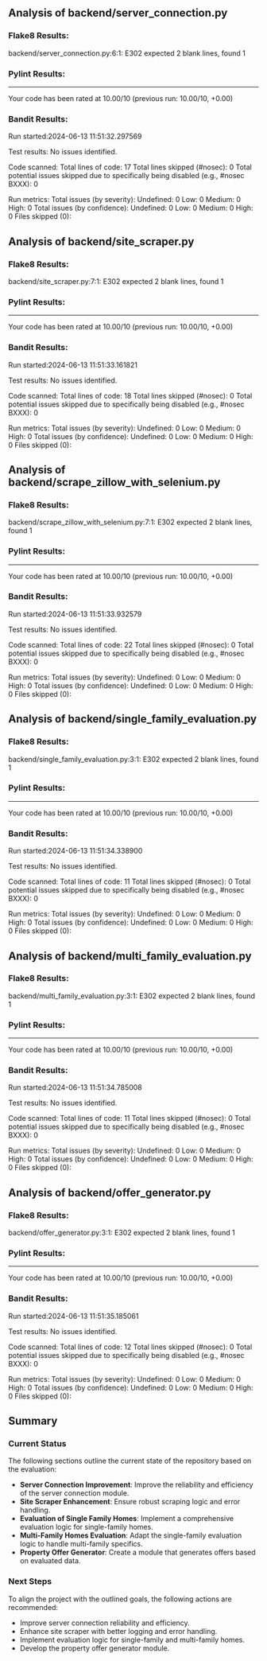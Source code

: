 
## Analysis of backend/server_connection.py

### Flake8 Results:
backend/server_connection.py:6:1: E302 expected 2 blank lines, found 1


### Pylint Results:

--------------------------------------------------------------------
Your code has been rated at 10.00/10 (previous run: 10.00/10, +0.00)



### Bandit Results:
Run started:2024-06-13 11:51:32.297569

Test results:
	No issues identified.

Code scanned:
	Total lines of code: 17
	Total lines skipped (#nosec): 0
	Total potential issues skipped due to specifically being disabled (e.g., #nosec BXXX): 0

Run metrics:
	Total issues (by severity):
		Undefined: 0
		Low: 0
		Medium: 0
		High: 0
	Total issues (by confidence):
		Undefined: 0
		Low: 0
		Medium: 0
		High: 0
Files skipped (0):


## Analysis of backend/site_scraper.py

### Flake8 Results:
backend/site_scraper.py:7:1: E302 expected 2 blank lines, found 1


### Pylint Results:

--------------------------------------------------------------------
Your code has been rated at 10.00/10 (previous run: 10.00/10, +0.00)



### Bandit Results:
Run started:2024-06-13 11:51:33.161821

Test results:
	No issues identified.

Code scanned:
	Total lines of code: 18
	Total lines skipped (#nosec): 0
	Total potential issues skipped due to specifically being disabled (e.g., #nosec BXXX): 0

Run metrics:
	Total issues (by severity):
		Undefined: 0
		Low: 0
		Medium: 0
		High: 0
	Total issues (by confidence):
		Undefined: 0
		Low: 0
		Medium: 0
		High: 0
Files skipped (0):


## Analysis of backend/scrape_zillow_with_selenium.py

### Flake8 Results:
backend/scrape_zillow_with_selenium.py:7:1: E302 expected 2 blank lines, found 1


### Pylint Results:

--------------------------------------------------------------------
Your code has been rated at 10.00/10 (previous run: 10.00/10, +0.00)



### Bandit Results:
Run started:2024-06-13 11:51:33.932579

Test results:
	No issues identified.

Code scanned:
	Total lines of code: 22
	Total lines skipped (#nosec): 0
	Total potential issues skipped due to specifically being disabled (e.g., #nosec BXXX): 0

Run metrics:
	Total issues (by severity):
		Undefined: 0
		Low: 0
		Medium: 0
		High: 0
	Total issues (by confidence):
		Undefined: 0
		Low: 0
		Medium: 0
		High: 0
Files skipped (0):


## Analysis of backend/single_family_evaluation.py

### Flake8 Results:
backend/single_family_evaluation.py:3:1: E302 expected 2 blank lines, found 1


### Pylint Results:

--------------------------------------------------------------------
Your code has been rated at 10.00/10 (previous run: 10.00/10, +0.00)



### Bandit Results:
Run started:2024-06-13 11:51:34.338900

Test results:
	No issues identified.

Code scanned:
	Total lines of code: 11
	Total lines skipped (#nosec): 0
	Total potential issues skipped due to specifically being disabled (e.g., #nosec BXXX): 0

Run metrics:
	Total issues (by severity):
		Undefined: 0
		Low: 0
		Medium: 0
		High: 0
	Total issues (by confidence):
		Undefined: 0
		Low: 0
		Medium: 0
		High: 0
Files skipped (0):


## Analysis of backend/multi_family_evaluation.py

### Flake8 Results:
backend/multi_family_evaluation.py:3:1: E302 expected 2 blank lines, found 1


### Pylint Results:

--------------------------------------------------------------------
Your code has been rated at 10.00/10 (previous run: 10.00/10, +0.00)



### Bandit Results:
Run started:2024-06-13 11:51:34.785008

Test results:
	No issues identified.

Code scanned:
	Total lines of code: 11
	Total lines skipped (#nosec): 0
	Total potential issues skipped due to specifically being disabled (e.g., #nosec BXXX): 0

Run metrics:
	Total issues (by severity):
		Undefined: 0
		Low: 0
		Medium: 0
		High: 0
	Total issues (by confidence):
		Undefined: 0
		Low: 0
		Medium: 0
		High: 0
Files skipped (0):


## Analysis of backend/offer_generator.py

### Flake8 Results:
backend/offer_generator.py:3:1: E302 expected 2 blank lines, found 1


### Pylint Results:

--------------------------------------------------------------------
Your code has been rated at 10.00/10 (previous run: 10.00/10, +0.00)



### Bandit Results:
Run started:2024-06-13 11:51:35.185061

Test results:
	No issues identified.

Code scanned:
	Total lines of code: 12
	Total lines skipped (#nosec): 0
	Total potential issues skipped due to specifically being disabled (e.g., #nosec BXXX): 0

Run metrics:
	Total issues (by severity):
		Undefined: 0
		Low: 0
		Medium: 0
		High: 0
	Total issues (by confidence):
		Undefined: 0
		Low: 0
		Medium: 0
		High: 0
Files skipped (0):


## Summary

### Current Status
The following sections outline the current state of the repository based on the evaluation:

 - **Server Connection Improvement**: Improve the reliability and efficiency of the server connection module.
 - **Site Scraper Enhancement**: Ensure robust scraping logic and error handling.
 - **Evaluation of Single Family Homes**: Implement a comprehensive evaluation logic for single-family homes.
 - **Multi-Family Homes Evaluation**: Adapt the single-family evaluation logic to handle multi-family specifics.
 - **Property Offer Generator**: Create a module that generates offers based on evaluated data.

### Next Steps
To align the project with the outlined goals, the following actions are recommended:
- Improve server connection reliability and efficiency.
- Enhance site scraper with better logging and error handling.
- Implement evaluation logic for single-family and multi-family homes.
- Develop the property offer generator module.
